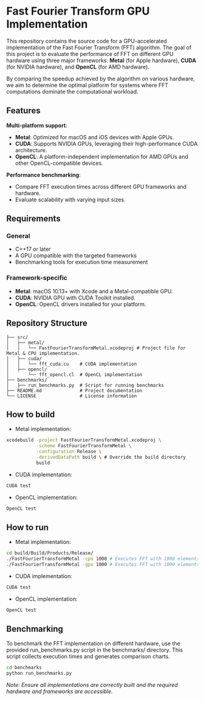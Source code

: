 # Fast Fourier Transform GPU Implementation

This repository contains the source code for a GPU-accelerated implementation of the Fast Fourier Transform (FFT) algorithm. The goal of this project is to evaluate the performance of FFT on different GPU hardware using three major frameworks: **Metal** (for Apple hardware), **CUDA** (for NVIDIA hardware), and **OpenCL** (for AMD hardware).

By comparing the speedup achieved by the algorithm on various hardware, we aim to determine the optimal platform for systems where FFT computations dominate the computational workload.



## Features


**Multi-platform support**:
  - **Metal**: Optimized for macOS and iOS devices with Apple GPUs.
  - **CUDA**: Supports NVIDIA GPUs, leveraging their high-performance CUDA architecture.
  - **OpenCL**: A platform-independent implementation for AMD GPUs and other OpenCL-compatible devices.

**Performance benchmarking**:
  - Compare FFT execution times across different GPU frameworks and hardware.
  - Evaluate scalability with varying input sizes.



## Requirements

### General
- C++17 or later
- A GPU compatible with the targeted frameworks
- Benchmarking tools for execution time measurement

### Framework-specific
- **Metal**: macOS 10.13+ with Xcode and a Metal-compatible GPU.
- **CUDA**: NVIDIA GPU with CUDA Toolkit installed.
- **OpenCL**: OpenCL drivers installed for your platform.


## Repository Structure

```plaintext
├── src/
│   ├── metal/
│   │   └── FastFourierTransformMetal.xcodeproj # Project file for Metal & CPU implementation.
│   ├── cuda/
│   │   └── fft_cuda.cu    # CUDA implementation
│   ├── opencl/
│       └── fft_opencl.cl  # OpenCL implementation
├── benchmarks/
│   ├── run_benchmarks.py  # Script for running benchmarks
├── README.md              # Project documentation
└── LICENSE                # License information
```

## How to build

- Metal implementation:
```bash
xcodebuild -project FastFourierTransformMetal.xcodeproj \
           -scheme FastFourierTransformMetal \
           -configuration Release \
           -derivedDataPath build \ # Override the build directory
           build
```
- CUDA implementation:
```bash
CUDA test
```
- OpenCL implementation:
```bash
OpenCL test
```

## How to run

- Metal implementation:
```bash
cd build/Build/Products/Release/
./FastFourierTransformMetal -cpu 1000 # Executes FFT with 1000 elements on CPU
./FastFourierTransformMetal -gpu 1000 # Executes FFT with 1000 elements on GPU
```
- CUDA implementation:
```bash
CUDA test
```
- OpenCL implementation:
```bash
OpenCL test
```

## Benchmarking 

To benchmark the FFT implementation on different hardware, use the provided run_benchmarks.py script in the benchmarks/ directory. This script collects execution times and generates comparison charts.
```bash
cd benchmarks
python run_benchmarks.py
```

_Note: Ensure all implementations are correctly built and the required hardware and frameworks are accessible._
